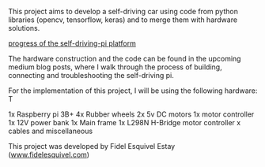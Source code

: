 This project aims to develop a self-driving car using code from python libraries (opencv, tensorflow, keras)
and to merge them with hardware solutions. 

[progress of the self-driving-pi platform](https://github.com/phideltaee/3_self_driving_pi/blob/master/cover_photo.png)

The hardware construction and the code can be found in the upcoming medium blog posts, where I walk through the process of building, connecting and troubleshooting the self-driving pi. 


For the implementation of this project, I will be using the following hardware: T

1x Raspberry pi 3B+
4x Rubber wheels
2x 5v DC motors
1x motor controller
1x 12V power bank
1x Main frame 
1x L298N H-Bridge motor controller
 x cables and miscellaneous






This project was developed by Fidel Esquivel Estay (www.fidelesquivel.com) 

